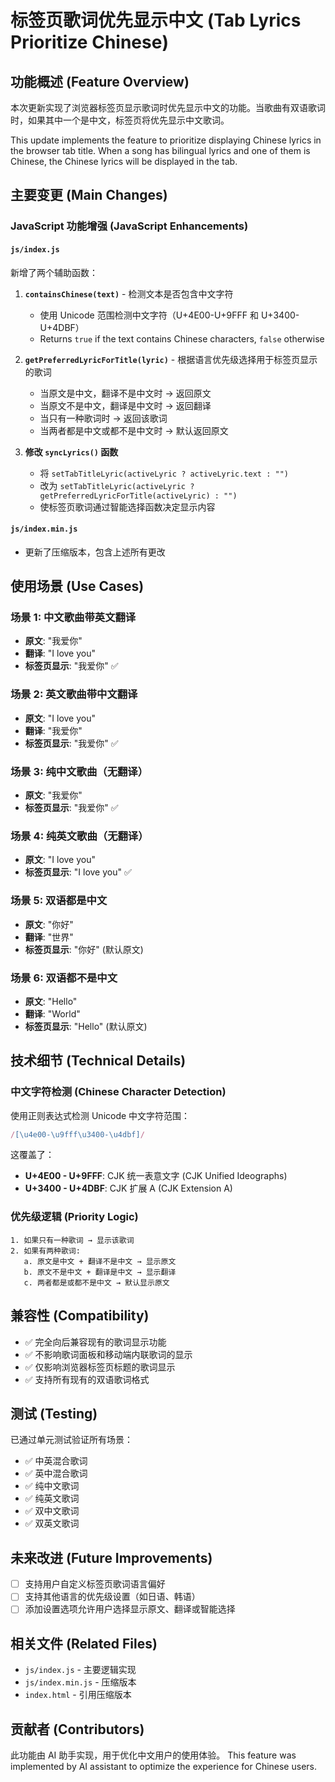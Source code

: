 # 标签页歌词优先显示中文 (Tab Lyrics Prioritize Chinese)

## 功能概述 (Feature Overview)

本次更新实现了浏览器标签页显示歌词时优先显示中文的功能。当歌曲有双语歌词时，如果其中一个是中文，标签页将优先显示中文歌词。

This update implements the feature to prioritize displaying Chinese lyrics in the browser tab title. When a song has bilingual lyrics and one of them is Chinese, the Chinese lyrics will be displayed in the tab.

## 主要变更 (Main Changes)

### JavaScript 功能增强 (JavaScript Enhancements)

#### `js/index.js`

新增了两个辅助函数：

1. **`containsChinese(text)`** - 检测文本是否包含中文字符
   - 使用 Unicode 范围检测中文字符（U+4E00-U+9FFF 和 U+3400-U+4DBF）
   - Returns `true` if the text contains Chinese characters, `false` otherwise

2. **`getPreferredLyricForTitle(lyric)`** - 根据语言优先级选择用于标签页显示的歌词
   - 当原文是中文，翻译不是中文时 → 返回原文
   - 当原文不是中文，翻译是中文时 → 返回翻译
   - 当只有一种歌词时 → 返回该歌词
   - 当两者都是中文或都不是中文时 → 默认返回原文

3. **修改 `syncLyrics()` 函数**
   - 将 `setTabTitleLyric(activeLyric ? activeLyric.text : "")` 
   - 改为 `setTabTitleLyric(activeLyric ? getPreferredLyricForTitle(activeLyric) : "")`
   - 使标签页歌词通过智能选择函数决定显示内容

#### `js/index.min.js`

- 更新了压缩版本，包含上述所有更改

## 使用场景 (Use Cases)

### 场景 1: 中文歌曲带英文翻译
- **原文**: "我爱你"
- **翻译**: "I love you"
- **标签页显示**: "我爱你" ✅

### 场景 2: 英文歌曲带中文翻译
- **原文**: "I love you"
- **翻译**: "我爱你"
- **标签页显示**: "我爱你" ✅

### 场景 3: 纯中文歌曲（无翻译）
- **原文**: "我爱你"
- **标签页显示**: "我爱你" ✅

### 场景 4: 纯英文歌曲（无翻译）
- **原文**: "I love you"
- **标签页显示**: "I love you" ✅

### 场景 5: 双语都是中文
- **原文**: "你好"
- **翻译**: "世界"
- **标签页显示**: "你好" (默认原文)

### 场景 6: 双语都不是中文
- **原文**: "Hello"
- **翻译**: "World"
- **标签页显示**: "Hello" (默认原文)

## 技术细节 (Technical Details)

### 中文字符检测 (Chinese Character Detection)

使用正则表达式检测 Unicode 中文字符范围：
```javascript
/[\u4e00-\u9fff\u3400-\u4dbf]/
```

这覆盖了：
- **U+4E00 - U+9FFF**: CJK 统一表意文字 (CJK Unified Ideographs)
- **U+3400 - U+4DBF**: CJK 扩展 A (CJK Extension A)

### 优先级逻辑 (Priority Logic)

```
1. 如果只有一种歌词 → 显示该歌词
2. 如果有两种歌词:
   a. 原文是中文 + 翻译不是中文 → 显示原文
   b. 原文不是中文 + 翻译是中文 → 显示翻译
   c. 两者都是或都不是中文 → 默认显示原文
```

## 兼容性 (Compatibility)

- ✅ 完全向后兼容现有的歌词显示功能
- ✅ 不影响歌词面板和移动端内联歌词的显示
- ✅ 仅影响浏览器标签页标题的歌词显示
- ✅ 支持所有现有的双语歌词格式

## 测试 (Testing)

已通过单元测试验证所有场景：
- ✅ 中英混合歌词
- ✅ 英中混合歌词  
- ✅ 纯中文歌词
- ✅ 纯英文歌词
- ✅ 双中文歌词
- ✅ 双英文歌词

## 未来改进 (Future Improvements)

- [ ] 支持用户自定义标签页歌词语言偏好
- [ ] 支持其他语言的优先级设置（如日语、韩语）
- [ ] 添加设置选项允许用户选择显示原文、翻译或智能选择

## 相关文件 (Related Files)

- `js/index.js` - 主要逻辑实现
- `js/index.min.js` - 压缩版本
- `index.html` - 引用压缩版本

## 贡献者 (Contributors)

此功能由 AI 助手实现，用于优化中文用户的使用体验。
This feature was implemented by AI assistant to optimize the experience for Chinese users.
